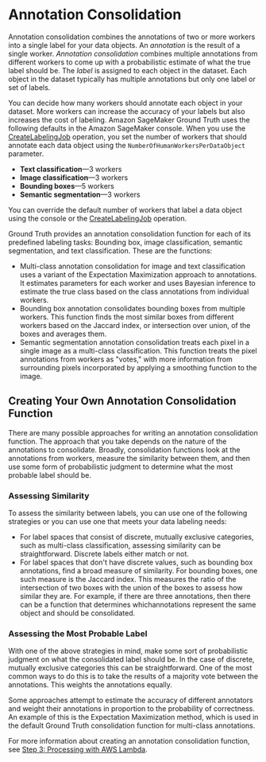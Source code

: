 # Annotation Consolidation<a name="sms-annotation-consolidation"></a>

Annotation consolidation combines the annotations of two or more workers into a single label for your data objects\. An *annotation* is the result of a single worker\. *Annotation consolidation* combines multiple annotations from different workers to come up with a probabilistic estimate of what the true label should be\. The *label* is assigned to each object in the dataset\. Each object in the dataset typically has multiple annotations but only one label or set of labels\.

You can decide how many workers should annotate each object in your dataset\. More workers can increase the accuracy of your labels but also increases the cost of labeling\. Amazon SageMaker Ground Truth uses the following defaults in the Amazon SageMaker console\. When you use the [CreateLabelingJob](API_CreateLabelingJob.md) operation, you set the number of workers that should annotate each data object using the `NumberOfHumanWorkersPerDataObject` parameter\.
+ **Text classification**—3 workers
+ **Image classification**—3 workers
+ **Bounding boxes**—5 workers
+ **Semantic segmentation**—3 workers

You can override the default number of workers that label a data object using the console or the [CreateLabelingJob](API_CreateLabelingJob.md) operation\.

Ground Truth provides an annotation consolidation function for each of its predefined labeling tasks: Bounding box, image classification, semantic segmentation, and text classification\. These are the functions:
+ Multi\-class annotation consolidation for image and text classification uses a variant of the Expectation Maximization approach to annotations\. It estimates parameters for each worker and uses Bayesian inference to estimate the true class based on the class annotations from individual workers\.
+ Bounding box annotation consolidates bounding boxes from multiple workers\. This function finds the most similar boxes from different workers based on the Jaccard index, or intersection over union, of the boxes and averages them\.
+ Semantic segmentation annotation consolidation treats each pixel in a single image as a multi\-class classification\. This function treats the pixel annotations from workers as "votes," with more information from surrounding pixels incorporated by applying a smoothing function to the image\.

## Creating Your Own Annotation Consolidation Function<a name="consolidation-lambda"></a>

There are many possible approaches for writing an annotation consolidation function\. The approach that you take depends on the nature of the annotations to consolidate\. Broadly, consolidation functions look at the annotations from workers, measure the similarity between them, and then use some form of probabilistic judgment to determine what the most probable label should be\.

### Assessing Similarity<a name="consolidation-assessing"></a>

To assess the similarity between labels, you can use one of the following strategies or you can use one that meets your data labeling needs:
+ For label spaces that consist of discrete, mutually exclusive categories, such as multi\-class classification, assessing similarity can be straightforward\. Discrete labels either match or not\. 
+ For label spaces that don't have discrete values, such as bounding box annotations, find a broad measure of similarity\. For bounding boxes, one such measure is the Jaccard index\. This measures the ratio of the intersection of two boxes with the union of the boxes to assess how similar they are\. For example, if there are three annotations, then there can be a function that determines whichannotations represent the same object and should be consolidated\.

### Assessing the Most Probable Label<a name="consolidation-probable-label"></a>

With one of the above strategies in mind, make some sort of probabilistic judgment on what the consolidated label should be\. In the case of discrete, mutually exclusive categories this can be straightforward\. One of the most common ways to do this is to take the results of a majority vote between the annotations\. This weights the annotations equally\. 

Some approaches attempt to estimate the accuracy of different annotators and weight their annotations in proportion to the probability of correctness\. An example of this is the Expectation Maximization method, which is used in the default Ground Truth consolidation function for multi\-class annotations\. 

For more information about creating an annotation consolidation function, see [Step 3: Processing with AWS Lambda](sms-custom-templates-step3.md)\.